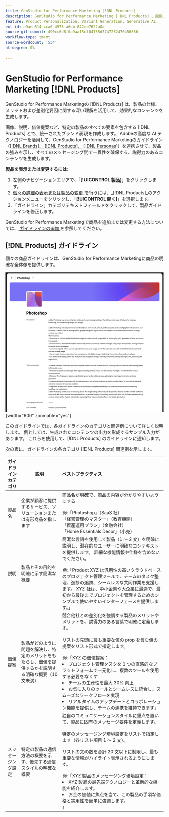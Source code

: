 ```yaml
---
title: GenStudio for Performance Marketing [!DNL Products]
description: GenStudio for Performance Marketing [!DNL Products] 、画像、説明、価値提案など、製品のあらゆる側面を取り込むことで、製品の長所に焦点を当て、一貫性を保ったメッセージを提供する適切なコンテンツを作成します。
feature: Product Personalization, Variant Generation, Generative AI
exl-id: a9aee814-cca6-4973-a6db-842de7622a8a
source-git-commit: 490cc6d8f0a9aa15cf04755d7747232470456866
workflow-type: tm+mt
source-wordcount: '534'
ht-degree: 0%

---
```


# GenStudio for Performance Marketing [!DNL Products]

GenStudio for Performance Marketingの [!DNL Products] は、製品の仕様、メリットおよび差別化要因に関する深い理解を活用して、効果的なコンテンツを生成します。

画像、説明、価値提案など、特定の製品のすべての要素を包含する [!DNL Products] とで、統一されたブランド表現を作成します。 Adobeの高度な AI テクノロジーを活用して、GenStudio for Performance Marketingのガイドライン（[[!DNL Brands]、 [!DNL Products]、 [!DNL Personas]](/help/user-guide/guidelines/overview.md)）を連携させて、製品の強みを示し、すべてのメッセージング間で一貫性を確保する、説得力のあるコンテンツを生成します。

**製品を表示または変更するには**:

1. 左側のナビゲーションエリアで、「**[!UICONTROL 製品]**」をクリックします。
1. [ 個々の詳細の表示または製品の変更 ](add-guidelines.md#manage-products) を行うには、_[!DNL Products]_のアクションメニューをクリックし、「**[!UICONTROL 開く]**」を選択します。
1. 「ガイドライン」カテゴリテキストフィールドをクリックして、製品ガイドラインを修正します。

GenStudio for Performance Marketingで商品を追加または変更する方法については、[ ガイドラインの追加 ](add-guidelines.md) を参照してください。

## [!DNL Products] ガイドライン

個々の商品ガイドラインは、GenStudio for Performance Marketingに商品の明確な全体像を提供します。

![ 製品ガイドライン ](/help/assets/products.png){width="600" zoomable="yes"}

このガイドラインでは、各ガイドラインのカテゴリと関連例について詳しく説明します。 例としては、生成されたコンテンツの出力を形成するサンプル入力があります。 これらを使用して、[!DNL Products] のガイドラインに通知します。

次の表に、ガイドラインの各カテゴリ [!DNL Products] 関連例を示します。

| ガイドラインカテゴリ | 説明 | ベストプラクティス |
| ------------------| ----------------| :---------- |
| 製品名 | 企業が顧客に提供するサービス、ソリューションまたは有形商品を指します | 商品名が明確で、商品の内容が分かりやすいようにする <br><br>_例_:「Photoshop」（SaaS 社） <br> 「経営管理のマスター」（教育機関） <br> 「資産運用プラン」（金融会社） <br> 「Home Essentials Decor」（小売） |
| 説明 | 製品とその目的を明確に示す簡潔な概要 | 簡潔な言語を使用して製品（1 ～ 2 文）を明確に説明し、潜在的なユーザーに明確なコンテキストを提供します。 詳細な機能情報や仕様を含めないでください。<br><br>_例_:「Product XYZ は汎用性の高いクラウドベースのプロジェクト管理ツールで、チームのタスク整理、進捗の追跡、シームレスな共同作業を支援します。 XYZ 社は、中小企業や大企業に最適で、最初から最後までプロジェクトを管理するためのシンプルで使いやすいインターフェースを提供します。」 |
| 価値提案 | 製品がどのように問題を解決し、特定のメリットをもたらし、価値を提供するかを説明する明確な概要（10 文未満） | 競合他社との差別化を強調する製品のメリットやメリットを、説得力のある言葉で明確に定義します。<br><br> リストの先頭に最も重要な値の prop を含む値の提案をリスト形式で指定します。<br><br>_例_:「XYZ の価値提案：<br><li>プロジェクト管理タスクを 1 つの直感的なプラットフォームで一元化し、複数のツールを使用する必要をなくす</li><li>チームの生産性を最大 30% 向上</li><li>お気に入りのツールとシームレスに統合し、スムーズなワークフローを実現</li><li>リアルタイムのアップデートとコラボレーション機能を提供し、チームの連携を維持できます」</li> |
| メッセージング設定 | 特定の製品の通信方法の概要を示す、優先する通信スタイルの明確な概要 | 独自のコミュニケーションスタイルに重点を置いて、製品に固有のメッセージ要件を定義します。<br><br> 特定のメッセージング環境設定をリストで指定します（各リスト項目 1 ～ 2 文）。<br><br> リストの文の数を合計 20 文以下に制限し、最も重要な情報がハイライト表示されるようにします。<br><br>_例_:「XYZ 製品のメッセージング環境設定：<li>XYZ 製品の最先端テクノロジーと革新的な機能を紹介します。</li><li>お金の価値に焦点を当て、この製品の手頃な価格と実用性を簡単に強調します。</li>」 |
